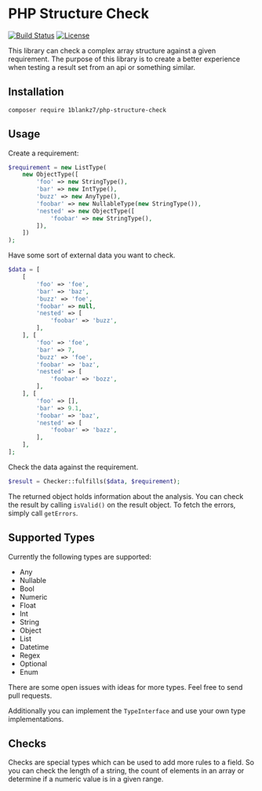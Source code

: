 PHP Structure Check
===================

[![Build Status](https://travis-ci.org/CubiclDev/php-structure-check.svg?branch=master)](https://travis-ci.org/CubiclDev/php-structure-check)
[![License](https://poser.pugx.org/cubicl/php-structure-check/license)](https://packagist.org/packages/cubicl/php-structure-check)

This library can check a complex array structure against a given requirement.
The purpose of this library is to create a better experience when testing a result set from an api or something similar.

## Installation

```
composer require 1blankz7/php-structure-check
```

## Usage

Create a requirement:
```php
$requirement = new ListType(
    new ObjectType([
        'foo' => new StringType(),
        'bar' => new IntType(),
        'buzz' => new AnyType(),
        'foobar' => new NullableType(new StringType()),
        'nested' => new ObjectType([
            'foobar' => new StringType(),
        ]),
    ])
);
```
Have some sort of external data you want to check.
```php
$data = [
    [
        'foo' => 'foe',
        'bar' => 'baz',
        'buzz' => 'foe',
        'foobar' => null,
        'nested' => [
            'foobar' => 'buzz',
        ],
    ], [
        'foo' => 'foe',
        'bar' => 7,
        'buzz' => 'foe',
        'foobar' => 'baz',
        'nested' => [
            'foobar' => 'bozz',
        ],
    ], [
        'foo' => [],
        'bar' => 9.1,
        'foobar' => 'baz',
        'nested' => [
            'foobar' => 'bazz',
        ],
    ],
];
```
Check the data against the requirement.
```php
$result = Checker::fulfills($data, $requirement);
```
The returned object holds information about the analysis. You can
check the result by calling `isValid()` on the result object. To
fetch the errors, simply call `getErrors`.

## Supported Types

Currently the following types are supported:

 * Any
 * Nullable
 * Bool
 * Numeric
 * Float
 * Int
 * String
 * Object
 * List
 * Datetime
 * Regex
 * Optional
 * Enum
 
There are some open issues with ideas for more types. Feel free to send pull requests.

Additionally you can implement the `TypeInterface` and use your own type implementations.
 
## Checks

Checks are special types which can be used to add more rules to a field. So you can check
the length of a string, the count of elements in an array or determine if
a numeric value is in a given range.
